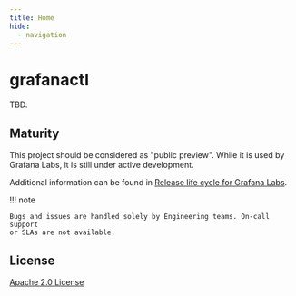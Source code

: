 ```yaml
---
title: Home
hide:
  - navigation
---
```


# grafanactl

TBD.

## Maturity

This project should be considered as "public preview". While it is used by
Grafana Labs, it is still under active development.

Additional information can be found in
[Release life cycle for Grafana Labs](https://grafana.com/docs/release-life-cycle/).

!!! note

    Bugs and issues are handled solely by Engineering teams. On-call support
    or SLAs are not available.

## License

[Apache 2.0 License](https://www.apache.org/licenses/LICENSE-2.0)
